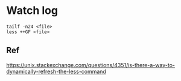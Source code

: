 # Watch log

```
tailf -n24 <file>
less ++GF <file>
```

## Ref

<https://unix.stackexchange.com/questions/4351/is-there-a-way-to-dynamically-refresh-the-less-command>